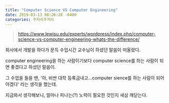 ```yaml
---
title: "Computer Science VS Computer Engineering"
date: 2019-03-13 08:26:28 -0400
categories: 주저리주저리
---
```


>https://www.lewisu.edu/experts/wordpress/index.php/computer-science-vs-computer-engineering-whats-the-difference/


회사에서 개발을 하다가 문득 수업시간 교수님이 하셨던 말씀이 떠올랐다. 

computer engineering을 하는 사람이기보다 computer science를 하는 사람이 되면 좋겠다고 하셨던 말씀이.


그 수업을 들을 땐,
'아, 비싼 대학 등록금내고...computer sience를 하는 사람이 되어야겠다'
라는 생각을 했는데.


지금와서 생각해보니, 얼마나 피나는(?) 노력이 필요한 것인지 새삼 깨닫는다.

